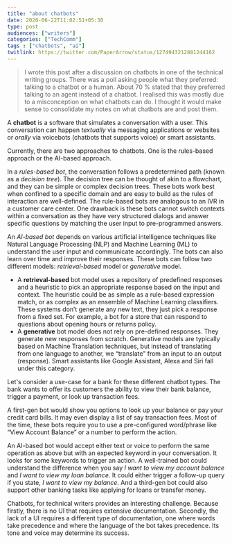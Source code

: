 ```yaml
---
title: "about chatbots"
date: 2020-06-22T11:02:51+05:30
type: post
audiences: ["writers"]
categories: ["TechComm"]
tags : ["chatbots", "ai"]
twitlink: https://twitter.com/PaperArrow/status/1274943212881244162
---
```



> I wrote this post after a discussion on chatbots in one of the technical writing groups.  There was a poll asking people what they preferred: talking to a chatbot or a human. About 70 % stated that they preferred talking to an agent instead of a chatbot. I realised this was mostly due to a misconception on what chatbots can do. I thought it would make sense to consolidate my notes on what chatbots are and post them.

A **chatbot** is a software that simulates a conversation with a user. This conversation can happen  _textually_ via messaging applications or websites or _orally_ via voicebots (chatbots that supports voice) or smart assistants.

Currently, there are two approaches to chatbots. One is the rules-based approach or the AI-based approach.

In a _rules-based bot_, the conversation follows a predetermined path (known as a _decision tree_). The decision tree can be thought of akin to a flowchart, and they can be simple or complex decision trees. These bots work best when confined to a specific domain and are easy to build as the rules of interaction are well-defined. The rule-based bots are analogous to an IVR in a customer care center. One drawback is these bots cannot switch contexts within a conversation as they have very structured dialogs and answer specific questions by matching the user input to pre-programmed answers.

An _AI-based bot_ depends on various artificial intelligence techniques like Natural Language Processing (NLP) and Machine Learning (ML) to understand the user input and communicate accordingly. The bots can also learn over time and improve their responses. These bots can follow two different models: _retrieval-based_ model or _generative_ model.

* A **retrieval-based** bot model uses a repository of predefined responses and a heuristic to pick an appropriate response based on the input and context. The heuristic could be as simple as a rule-based expression match, or as complex as an ensemble of Machine Learning classifiers. These systems don’t generate any new text, they just pick a response from a fixed set. For example, a bot for a store that can respond to questions about opening hours or returns policy.
* A **generative** bot model does not rely on pre-defined responses. They generate new responses from scratch. Generative models are typically based on Machine Translation techniques, but instead of translating from one language to another, we “translate” from an input to an output (response). Smart assistants like Google Assistant, Alexa and Siri fall under this category.



Let's consider a use-case for a bank for these different chatbot types. The bank wants to offer its customers the ability to view their bank balance, trigger a payment, or look up transaction fees.

A first-gen bot would show you options to look up your balance or pay your credit card bills. It may even display a list of say transaction fees. Most of the time, these bots require you to use a pre-configured word/phrase like “View Account Balance” or a number to perform the action.

An AI-based bot would accept either text or voice to perform the same operation as above but with an expected keyword in your conversation. It looks for some keywords to trigger an action. A well-trained bot could understand the difference when you say _I want to view my account balance_ and _I want to view my loan balance_. It could either trigger a follow-up query if you state, _I want to view my balance_. And a third-gen bot could also support other banking tasks like applying for loans or transfer money.

Chatbots, for technical writers provides an interesting challenge. Because firstly, there is no UI that requires extensive documentation. Secondly, the lack of a UI requires a different type of documentation, one where words take precedence and where the language of the bot takes precedence. Its tone and voice may determine its success. 



